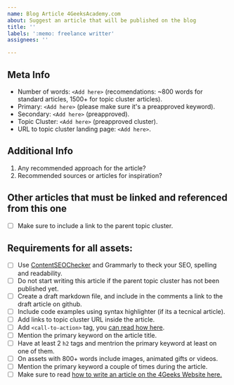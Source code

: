 ```yaml
---
name: Blog Article 4GeeksAcademy.com
about: Suggest an article that will be published on the blog
title: ''
labels: ':memo: freelance writter'
assignees: ''

---
```


## Meta Info

- Number of words: `<Add here>` (recomendations: ~800 words for standard articles, 1500+ for topic cluster articles).
- Primary: `<Add here>` (please make sure it's a preapproved keyword).
- Secondary: `<Add here>` (preapproved).
- Topic Cluster: `<Add here>` (preapproved cluster).
- URL to topic cluster landing page: `<Add here>`.

## Additional Info

1. Any recommended approach for the article?
2. Recommended sources or articles for inspiration?

## Other articles that must be linked and referenced from this one

- [ ] Make sure to include a link to the parent topic cluster.

## Requirements for all assets:

- [ ] Use [ContentSEOChecker](http://contentseochecker.com/) and Grammarly to theck your SEO, spelling and readability.
- [ ] Do not start writing this article if the parent topic cluster has not been published yet.
- [ ] Create a draft markdown file, and include in the comments a link to the draft article on github.
- [ ] Include code examples using syntax highlighter (if its a tecnical article).
- [ ] Add links to topic cluster URL inside the article.
- [ ] Add `<call-to-action>` tag, you [can read how here](https://github.com/4GeeksAcademy/website-v2/blob/master/docs/call_to_action.md).
- [ ] Mention the primary keyword on the article title.
- [ ] Have at least 2 `h2` tags and mentrion the primary keyword at least on one of them.
- [ ] On assets with 800+ words include images, animated gifts or videos.
- [ ] Mention the primary keyword a couple of times during the article.
- [ ] Make sure to read [how to write an article on the 4Geeks Website here.](https://github.com/alesanchezr/website-v2/blob/master/docs/write_an_article.md)
